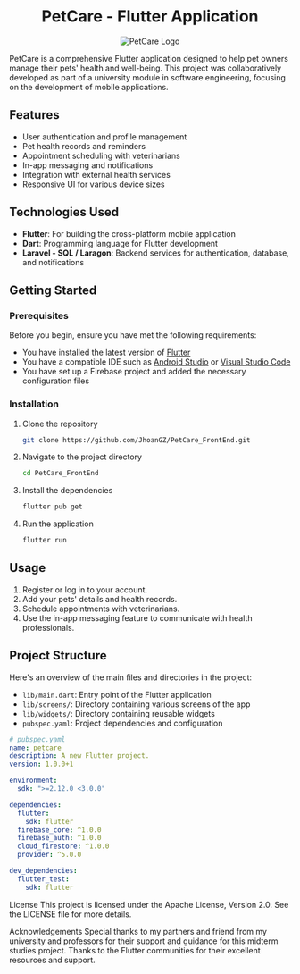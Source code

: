 
<h1 align="center"><strong>PetCare - Flutter Application</strong></h1>


<p align="center">
  <img src="https://github.com/JhoanGZ/PetCare_FrontEnd/blob/main/assets/images/logo_petcare.png?raw=true" alt="PetCare Logo" />
</p>


PetCare is a comprehensive Flutter application designed to help pet owners manage their pets' health and well-being. This project was collaboratively developed as part of a university module in software engineering, focusing on the development of mobile applications.

## Features

- User authentication and profile management
- Pet health records and reminders
- Appointment scheduling with veterinarians
- In-app messaging and notifications
- Integration with external health services
- Responsive UI for various device sizes

## Technologies Used

- **Flutter**: For building the cross-platform mobile application
- **Dart**: Programming language for Flutter development
- **Laravel - SQL / Laragon**: Backend services for authentication, database, and notifications

## Getting Started

### Prerequisites

Before you begin, ensure you have met the following requirements:

- You have installed the latest version of [Flutter](https://flutter.dev/docs/get-started/install)
- You have a compatible IDE such as [Android Studio](https://developer.android.com/studio) or [Visual Studio Code](https://code.visualstudio.com/)
- You have set up a Firebase project and added the necessary configuration files

### Installation

1. Clone the repository

    ```sh
    git clone https://github.com/JhoanGZ/PetCare_FrontEnd.git
    ```

2. Navigate to the project directory

    ```sh
    cd PetCare_FrontEnd
    ```

3. Install the dependencies

    ```sh
    flutter pub get
    ```

4. Run the application

    ```sh
    flutter run
    ```

## Usage

1. Register or log in to your account.
2. Add your pets' details and health records.
3. Schedule appointments with veterinarians.
4. Use the in-app messaging feature to communicate with health professionals.

## Project Structure

Here's an overview of the main files and directories in the project:

- `lib/main.dart`: Entry point of the Flutter application
- `lib/screens/`: Directory containing various screens of the app
- `lib/widgets/`: Directory containing reusable widgets
- `pubspec.yaml`: Project dependencies and configuration

```yaml
# pubspec.yaml
name: petcare
description: A new Flutter project.
version: 1.0.0+1

environment:
  sdk: ">=2.12.0 <3.0.0"

dependencies:
  flutter:
    sdk: flutter
  firebase_core: ^1.0.0
  firebase_auth: ^1.0.0
  cloud_firestore: ^1.0.0
  provider: ^5.0.0

dev_dependencies:
  flutter_test:
    sdk: flutter

```
License
This project is licensed under the Apache License, Version 2.0. See the LICENSE file for more details.

Acknowledgements
Special thanks to my partners and friend from my university and professors for their support and guidance for this midterm studies project.
Thanks to the Flutter communities for their excellent resources and support.
